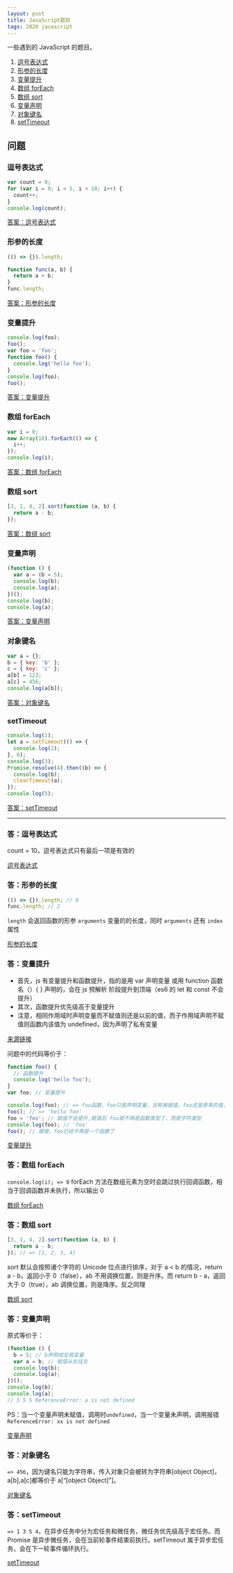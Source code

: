 ```yaml
---
layout: post
title: JavaScript题目
tags: 2020 javascript
---
```


一些遇到的 JavaScript 的题目。

1. [逗号表达式](#逗号表达式)
2. [形参的长度](#形参的长度)
3. [变量提升](#变量提升)
4. [数组 forEach](#数组-foreach)
5. [数组 sort](#数组-sort)
6. [变量声明](#变量声明)
7. [对象键名](#对象键名)
8. [setTimeout](#settimeout)

## 问题

### 逗号表达式

```js
var count = 0;
for (var i = 0; i < 5, i < 10; i++) {
  count++;
}
console.log(count);
```

[答案：逗号表达式](#答逗号表达式)

### 形参的长度

```js
(() => {}).length;

function func(a, b) {
  return a + b;
}
func.length;
```

[答案：形参的长度](#答形参的长度)

### 变量提升

```js
console.log(foo);
foo();
var foo = 'foo';
function foo() {
  console.log('hello foo');
}
console.log(foo);
foo();
```

[答案：变量提升](#答变量提升)

### 数组 forEach

```js
var i = 0;
new Array(10).forEach(() => {
  i++;
});
console.log(i);
```

[答案：数组 forEach](#答数组-foreach)

### 数组 sort

```js
[3, 1, 4, 2].sort(function (a, b) {
  return a - b;
});
```

[答案：数组 sort](#答数组-sort)

### 变量声明

```js
(function () {
  var a = (b = 5);
  console.log(b);
  console.log(a);
})();
console.log(b);
console.log(a);
```

[答案：变量声明](#答变量声明)

### 对象键名

```js
var a = {};
b = { key: 'b' };
c = { key: 'c' };
a[b] = 123;
a[c] = 456;
console.log(a[b]);
```

[答案：对象键名](答对象键名)

### setTimeout

```js
console.log(1);
let a = setTimeout(() => {
  console.log(2);
}, 0);
console.log(3);
Promise.resolve(4).then((b) => {
  console.log(b);
  clearTimeout(a);
});
console.log(5);
```

[答案：setTimeout](#答settimeout)

<hr >

### 答：逗号表达式

count = 10，逗号表达式只有最后一项是有效的

[逗号表达式](#逗号表达式)

### 答：形参的长度

```js
(() => {}).length; // 0
func.length; // 2
```

`length` 会返回函数的形参 `arguments` 变量的的长度，同时 `arguments` 还有 `index` 属性

[形参的长度](#形参的长度)

### 答：变量提升

- 首先，js 有变量提升和函数提升，指的是用 var 声明变量 或用 function 函数名（）{ } 声明的，会在 js 预解析 阶段提升到顶端（es6 的 let 和 const 不会提升）
- 其次，函数提升优先级高于变量提升
- 注意，相同作用域时声明变量而不赋值则还是以前的值，而子作用域声明不赋值则函数内该值为 undefined，因为声明了私有变量

[来源链接](https://www.nowcoder.com/questionTerminal/334707e784d2480894a73c6584c68786)

问题中的代码等价于：

```js
function foo() {
  // 函数提升
  console.log('hello foo');
}
var foo; // 变量提升

console.log(foo); // => foo函数，foo只是声明变量，没有被赋值，foo还是原来的值，参考三
foo(); // => 'hello foo'
foo = 'foo'; // 赋值不会提升,赋值后 foo就不再是函数类型了，而是字符类型
console.log(foo); // 'foo'
foo(); // 报错，foo已经不再是一个函数了
```

[变量提升](#变量提升)

### 答：数组 forEach

`console.log(i); => 0` forEach 方法在数组元素为空时会跳过执行回调函数，相当于回调函数并未执行，所以输出 0

[数组 forEach](#数组-foreach)

### 答：数组 sort

```js
[3, 1, 4, 2].sort(function (a, b) {
  return a - b;
}); // => [1, 2, 3, 4]
```

sort 默认会按照诸个字符的 Unicode 位点进行排序，对于 a < b 的情况，return a - b，返回小于 0（false），ab 不用调换位置，则是升序。而 return b - a，返回大于 0（true），ab 调换位置，则是降序。反之同理

[数组 sort](#数组-sort)

### 答：变量声明

原式等价于：

```js
(function () {
  b = 5; // b声明成全局变量
  var a = b; // 赋值从右往左
  console.log(b);
  console.log(a);
})();
console.log(b);
console.log(a);
// 5 5 5 ReferenceError: a is not defined
```

PS：当一个变量声明未赋值，调用时`undefined`，当一个变量未声明，调用报错`ReferenceError: xx is not defined`

[变量声明](#变量声明)

### 答：对象键名

`=> 456`，因为键名只能为字符串，传入对象只会被转为字符串[object Object]，a[b],a[c]都等价于 a[“[object Object]”]。

[对象键名](#对象键名)

### 答：setTimeout

`=> 1 3 5 4`，在异步任务中分为宏任务和微任务，微任务优先级高于宏任务。而 Promise 是异步微任务，会在当前轮事件结束前执行。setTimeout 属于异步宏任务，会在下一轮事件循环执行。

[setTimeout](#settimeout)
